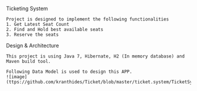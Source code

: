 Ticketing System

    Project is designed to implement the following functionalities 
    1. Get Latest Seat Count 
    2. Find and Hold best available seats 
    3. Reserve the seats
    
Design & Architecture 
	
	This project is using Java 7, Hibernate, H2 (In memory database) and Maven build tool.
	
	Following Data Model is used to design this APP. 
	![image](ttps://github.com/kranthides/Ticket/blob/master/ticket.system/TicketSystem_DataModel.png?)
